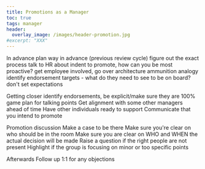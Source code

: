 ```yaml
---
title: Promotions as a Manager
toc: true
tags: manager
header:
  overlay_image: /images/header-promotion.jpg
#excerpt: "XXX"
---
```


In advance
plan way in advance (previous review cycle)
figure out the exact process
talk to HR about indent to promote, how can you be most proactive?
get employee involved, go over architecture
ammunition analogy
identify endorsement targets - what do they need to see to be on board?
don't set expectations

Getting closer
identify endorsements, be explicit/make sure they are 100%
game plan for talking points
Get alignment with some other managers ahead of time
Have other individuals ready to support
Communicate that you intend to promote

Promotion discussion
Make a case to be there
Make sure you're clear on who should be in the room
Make sure you are clear on WHO and WHEN the actual decision will be made
Raise a question if the right people are not present
Highlight if the group is focusing on minor or too specific points

Afterwards
Follow up 1:1 for any objections

